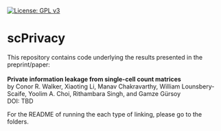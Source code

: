 [![License: GPL v3](https://img.shields.io/badge/License-GPLv3-blue.svg)](https://www.gnu.org/licenses/gpl-3.0)

# scPrivacy

This repository contains code underlying the results presented in the preprint/paper: <br/><br/>
**Private information leakage from single-cell count matrices** <br/>
by Conor R. Walker, Xiaoting Li, Manav Chakravarthy, William Lounsbery-Scaife, Yoolim A. Choi, Rithambara Singh, and Gamze Gürsoy <br/>
DOI: TBD

For the README of running the each type of linking, please go to the folders.

